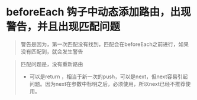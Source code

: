 # beforeEach 钩子中动态添加路由，出现警告，并且出现匹配问题
> 警告是因为，第一次匹配没有找到，匹配会在beforeEach之前进行，如果没有匹配到，就会发生警告

> 匹配问题是，没有重新路由
> * 可以是return ，相当于新一次的push，可以是next，但next容易引起问题。因为next在参数中标明之后，必须使用，所以next已经不推荐使用。

